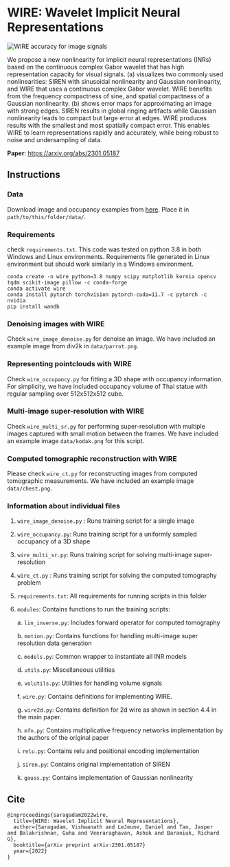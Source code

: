 # WIRE: Wavelet Implicit Neural Representations

![WIRE accuracy for image signals](images/teaser.png)
<figcaption>We propose a new nonlinearity for implicit neural representations (INRs) based on the continuous complex Gabor wavelet that has high representation capacity for visual signals. (a) visualizes two commonly used nonlinearities: SIREN with sinusoidal nonlinearity and Gaussian nonlinearity, and WIRE that uses a continuous complex Gabor wavelet. WIRE benefits from the frequency compactness of sine, and spatial compactness of a Gaussian nonlinearity. (b) shows error maps for approximating an image with strong edges. SIREN results in global ringing artifacts while Gaussian nonlinearity leads to compact but large error at edges. WIRE produces results with the smallest and most spatially compact error. This enables WIRE to learn representations rapidly and accurately, while being robust to noise and undersampling of data.
</figcaption>


**Paper**: https://arxiv.org/abs/2301.05187

## Instructions

### Data
Download image and occupancy examples from [here](https://www.dropbox.com/sh/qhesdb7shqa7rdt/AADQqMNCQ120VJGawX2of8nTa?dl=0). Place it in `path/to/this/folder/data/`. 
### Requirements
check `requirements.txt`. This code was tested on python 3.8 in both Windows and Linux environments. Requirements file generated in Linux environment but should work similarly in a Windows environment. 

```
conda create -n wire python=3.8 numpy scipy matplotlib kornia opencv tqdm scikit-image pillow -c conda-forge
conda activate wire
conda install pytorch torchvision pytorch-cuda=11.7 -c pytorch -c nvidia
pip install wandb 
```

### Denoising images with WIRE
Check `wire_image_denoise.py` for denoise an image. We have included an example image  from div2k in `data/parrot.png`. 

### Representing pointclouds with WIRE
Check `wire_occupancy.py` for fitting a 3D shape with occupancy information. For simplicity, we have included occupancy volume of Thai statue with regular sampling over 512x512x512 cube. 

### Multi-image super-resolution with WIRE
Check `wire_multi_sr.py` for performing super-resolution with multiple images captured with small motion between the frames. We have included an example image `data/kodak.png` for this script.

### Computed tomographic reconstruction with WIRE 
Please check `wire_ct.py` for reconstructing images from computed tomographic measurements. We have included an example image `data/chest.png`.

### Information about individual files
1. `wire_image_denoise.py` : Runs training script for a single image
2. `wire_occupancy.py`: Runs training script for a uniformly sampled occupancy of a 3D shape
3. `wire_multi_sr.py`: Runs training script for solving multi-image super-resolution
3. `wire_ct.py` : Runs training script for solving the computed tomography problem
3. `requirements.txt`: All requirements for running scripts in this folder
4. `modules`: Contains functions to run the training scripts:

    a. `lin_inverse.py`: Includes forward operator for computed tomography

    b. `motion.py`: Contains functions for handling multi-image super resolution data generation

    c. `models.py`: Common wrapper to instantiate all INR models

    d. `utils.py`: Miscellaneous utilities

    e. `volutils.py`: Utilities for handling volume signals

    f. `wire.py`: Contains definitions for implementing WIRE.

    g. `wire2d.py`: Contains definition for 2d wire as shown in section 4.4 in the main paper.

    h. `mfn.py`: Contains multiplicative frequency networks implementation by the authors of the original paper

    i. `relu.py`: Contains relu and positional encoding implementation

    j. `siren.py`: Contains original implementation of SIREN

    k. `gauss.py`: Contains implementation of Gaussian nonlinearity

    

## Cite

```
@inproceedings{saragadam2022wire,
  title={WIRE: Wavelet Implicit Neural Representations},
  author={Saragadam, Vishwanath and LeJeune, Daniel and Tan, Jasper and Balakrishnan, Guha and Veeraraghavan, Ashok and Baraniuk, Richard G},
  booktitle={arXiv preprint arXiv:2301.05187}
  year={2022}
}
```

